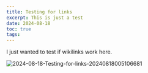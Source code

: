 ```yaml
---
title: Testing for links
excerpt: This is just a test
date: 2024-08-18
toc: true
tags:
---
```

I just wanted to test if wikilinks work here. 

![2024-08-18-Testing-for-links-20240818005106681](2024-08-18-Testing-for-links-20240818005106681.jpeg)

